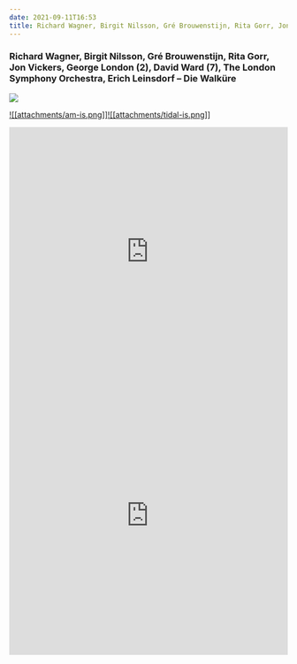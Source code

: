 ```yaml
---
date: 2021-09-11T16:53
title: Richard Wagner, Birgit Nilsson, Gré Brouwenstijn, Rita Gorr, Jon Vickers, George London (2), David Ward (7), The London Symphony Orchestra, Erich Leinsdorf – Die Walküre
---
```

### Richard Wagner, Birgit Nilsson, Gré Brouwenstijn, Rita Gorr, Jon Vickers, George London (2), David Ward (7), The London Symphony Orchestra, Erich Leinsdorf – Die Walküre
[![](https://img.discogs.com/iRTnFfl95ZFprH46ZNbLSYvT1bo=/fit-in/600x592/filters:strip_icc():format(jpeg):mode_rgb():quality(90)/discogs-images/R-7628800-1445474614-9851.jpeg.jpg)][1] 

[1]: https://www.discogs.com/release/7628800
[2]: https://music.apple.com/us/album/1452431854
[3]: https://listen.tidal.com/album/35103967

[![[attachments/am-is.png]]][2][![[attachments/tidal-is.png]]][3]

<iframe allow="autoplay *; encrypted-media *; fullscreen *" frameborder="0" height="450" style="width:100%;max-width:660px;overflow:hidden;background:transparent;" sandbox="allow-forms allow-popups allow-same-origin allow-scripts allow-storage-access-by-user-activation allow-top-navigation-by-user-activation" src="https://embed.music.apple.com/us/album/turn-blue/1452431854"></iframe>
<div style="position: relative; padding-bottom: 100%; height: 0; overflow: hidden; max-width: 100%;"><iframe src="https://embed.tidal.com/albums/35103967?layout=gridify" frameborder= "0" allowfullscreen style="position: absolute; top: 0; left: 0; width: 100%; height: 1px; min-height: 100%; margin: 0 auto;"></iframe></div>
